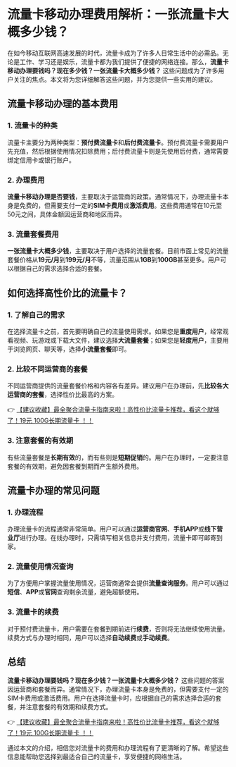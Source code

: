 # 流量卡移动办理费用解析：一张流量卡大概多少钱？

在如今移动互联网高速发展的时代，流量卡成为了许多人日常生活中的必需品。无论是工作、学习还是娱乐，流量卡都为我们提供了便捷的网络连接。那么，**流量卡移动办理要钱吗？现在多少钱？一张流量卡大概多少钱？** 这些问题成为了许多用户关注的焦点。本文将为您详细解答这些问题，并为您提供一些实用的建议。

## 流量卡移动办理的基本费用

### 1. 流量卡的种类
流量卡主要分为两种类型：**预付费流量卡**和**后付费流量卡**。预付费流量卡需要用户先充值，然后根据使用情况扣除费用；后付费流量卡则是先使用后付费，通常需要绑定信用卡或银行账户。

### 2. 办理费用
**流量卡移动办理是否要钱**，主要取决于运营商的政策。通常情况下，办理流量卡本身是免费的，但需要支付一定的**SIM卡费用**或**激活费用**。这些费用通常在10元至50元之间，具体金额因运营商和地区而异。

### 3. 流量套餐费用
**一张流量卡大概多少钱**，主要取决于用户选择的流量套餐。目前市面上常见的流量套餐价格从**19元/月**到**199元/月**不等，流量范围从**1GB**到**100GB**甚至更多。用户可以根据自己的需求选择合适的套餐。

## 如何选择高性价比的流量卡？

### 1. 了解自己的需求
在选择流量卡之前，首先要明确自己的流量使用需求。如果您是**重度用户**，经常观看视频、玩游戏或下载大文件，建议选择**大流量套餐**；如果您是**轻度用户**，主要用于浏览网页、聊天等，选择**小流量套餐**即可。

### 2. 比较不同运营商的套餐
不同运营商提供的流量套餐价格和内容各有差异。建议用户在办理前，先**比较各大运营商的套餐**，选择性价比最高的方案。

👉 [【建议收藏】最全聚合流量卡指南来啦！高性价比流量卡推荐，看这个就够了！19元 100G长期流量卡 ！！](https://bit.ly/Liuliangka)

### 3. 注意套餐的有效期
有些流量套餐是**长期有效**的，而有些则是**短期促销**的。用户在办理时，一定要注意套餐的有效期，避免因套餐到期而产生额外费用。

## 流量卡办理的常见问题

### 1. 办理流程
办理流量卡的流程通常非常简单。用户可以通过**运营商官网**、**手机APP**或**线下营业厅**进行办理。在线办理时，只需填写相关信息并支付费用，流量卡即可邮寄到家。

### 2. 流量使用情况查询
为了方便用户掌握流量使用情况，运营商通常会提供**流量查询服务**。用户可以通过**短信**、**APP**或**官网**查询剩余流量，避免超额使用。

### 3. 流量卡的续费
对于预付费流量卡，用户需要在套餐到期前进行**续费**，否则将无法继续使用流量。续费方式与办理时相同，用户可以选择**自动续费**或**手动续费**。

## 总结

**流量卡移动办理要钱吗？现在多少钱？一张流量卡大概多少钱？** 这些问题的答案因运营商和套餐而异。通常情况下，办理流量卡本身是免费的，但需要支付一定的SIM卡费用或激活费用。用户在选择流量卡时，应根据自己的需求选择合适的套餐，并注意套餐的有效期和续费方式。

👉 [【建议收藏】最全聚合流量卡指南来啦！高性价比流量卡推荐，看这个就够了！19元 100G长期流量卡 ！！](https://bit.ly/Liuliangka)

通过本文的介绍，相信您对流量卡的费用和办理流程有了更清晰的了解。希望这些信息能帮助您选择到最适合自己的流量卡，享受便捷的网络生活。